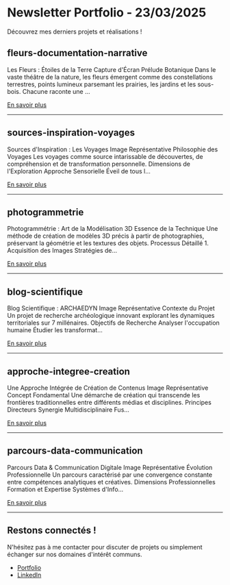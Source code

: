 # Newsletter Portfolio - 23/03/2025

Découvrez mes derniers projets et réalisations !

## fleurs-documentation-narrative



Les Fleurs : Étoiles de la Terre Capture d'Écran Prélude Botanique Dans le vaste théâtre de la nature, les fleurs émergent comme des constellations terrestres, points lumineux parsemant les prairies, les jardins et les sous-bois. Chacune raconte une ...

[En savoir plus](#)

---

## sources-inspiration-voyages



Sources d'Inspiration : Les Voyages Image Représentative Philosophie des Voyages Les voyages comme source intarissable de découvertes, de compréhension et de transformation personnelle. Dimensions de l'Exploration Approche Sensorielle Éveil de tous l...

[En savoir plus](#)

---

## photogrammetrie



Photogrammétrie : Art de la Modélisation 3D Essence de la Technique Une méthode de création de modèles 3D précis à partir de photographies, préservant la géométrie et les textures des objets. Processus Détaillé 1. Acquisition des Images Stratégies de...

[En savoir plus](#)

---

## blog-scientifique



Blog Scientifique : ARCHAEDYN Image Représentative Contexte du Projet Un projet de recherche archéologique innovant explorant les dynamiques territoriales sur 7 millénaires. Objectifs de Recherche Analyser l'occupation humaine Étudier les transformat...

[En savoir plus](#)

---

## approche-integree-creation



Une Approche Intégrée de Création de Contenus Image Représentative Concept Fondamental Une démarche de création qui transcende les frontières traditionnelles entre différents médias et disciplines. Principes Directeurs Synergie Multidisciplinaire Fus...

[En savoir plus](#)

---

## parcours-data-communication



Parcours Data & Communication Digitale Image Représentative Évolution Professionnelle Un parcours caractérisé par une convergence constante entre compétences analytiques et créatives. Dimensions Professionnelles Formation et Expertise Systèmes d'Info...

[En savoir plus](#)

---


## Restons connectés !

N'hésitez pas à me contacter pour discuter de projets ou simplement échanger sur nos domaines d'intérêt communs.

- [Portfolio](https://votre-portfolio.com)
- [LinkedIn](https://www.linkedin.com/in/alexiafontaine)
